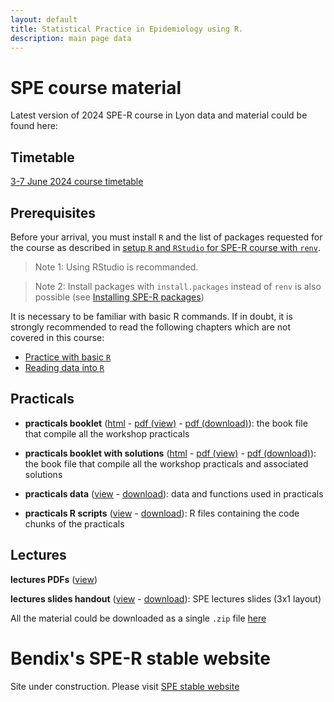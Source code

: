 ```yaml
---
layout: default
title: Statistical Practice in Epidemiology using R.
description: main page data
---
```


# SPE course material

Latest version of 2024 SPE-R course in Lyon data and material could be found here:

## Timetable

[3-7 June 2024 course timetable](https://github.com/SPE-R/SPE/blob/master/adm/SPE-R-timetable.md) 

## Prerequisites

Before your arrival, you must install `R` and the list of packages requested for the course
as described in [setup `R` and `RStudio` for SPE-R course with `renv`](https://github.com/SPE-R/SPE/blob/master/misc/SPE_setup.md).

> Note 1: Using RStudio is recommanded. 

> Note 2: Install packages with `install.packages` instead of `renv` is also possible (see [Installing SPE-R packages](https://github.com/SPE-R/SPE/blob/gh-spe-material/prerequest.knit.md))

It is necessary to be familiar with basic R commands. If in doubt, it is strongly recommended to read the following chapters which are not covered in this course:

  - [Practice with basic `R`](https://spe-r.github.io/SPE/SPE-R-2024-practicals/practice-with-basic-r.html)
  - [Reading data into `R`](https://spe-r.github.io/SPE/SPE-R-2024-practicals/reading-data-into-r.html)

## Practicals

  - **practicals booklet** ([html](https://spe-r.github.io/SPE/SPE-R-2024-practicals/) - 
  [pdf (view)](https://spe-r.github.io/SPE/SPE-R-2024-practicals/SPE-R-2024-practicals.pdf) - 
  [pdf (download)](https://github.com/SPE-R/SPE/raw/gh-pages/SPE-R-2024-practicals/SPE-R-2024-practicals.pdf)): the book file that compile all the workshop practicals 

  - **practicals booklet with solutions** ([html](https://spe-r.github.io/SPE/SPE-R-2024-practicals-with-solutions/) - 
  [pdf (view)](https://spe-r.github.io/SPE/SPE-R-2024-practicals-with-solutions/SPE-R-2024-practicals-with-solutions.pdf) -
  [pdf (download)](https://github.com/SPE-R/SPE/raw/gh-pages/SPE-R-2024-practicals-with-solutions/SPE-R-2024-practicals-with-solutions.pdf)): the book file that compile all the workshop practicals and associated solutions

  - **practicals data** ([view](https://github.com/SPE-R/SPE/tree/gh-spe-material/data) - 
  [download](https://github.com/SPE-R/SPE/raw/gh-spe-material/data.zip)): data and functions used in practicals

  - **practicals R scripts** ([view](https://github.com/SPE-R/SPE/tree/gh-spe-material/Rsolutions) - 
  [download](https://github.com/SPE-R/SPE/raw/gh-spe-material/Rsolutions.zip)): R files containing the code chunks of the practicals


## Lectures

**lectures PDFs** ([view](https://github.com/SPE-R/SPE/tree/gh-spe-material/lectures))

**lectures slides handout** ([view](https://github.com/SPE-R/SPE/tree/gh-spe-material/SPE-2024-lectures-3x1.pdf) - 
  [download](https://github.com/SPE-R/SPE/raw/gh-spe-material/SPE-2024-lectures-3x1.pdf)): SPE lectures slides (3x1 layout)
  
All the material could be downloaded as a single `.zip` file [here](https://github.com/SPE-R/SPE/raw/gh-spe-material/SPE-all-material.zip)


# Bendix's SPE-R stable website

Site under construction. Please visit [SPE stable website](http://bendixcarstensen.com/SPE/)




